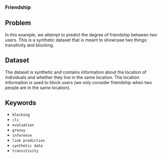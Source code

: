 ### Friendship

## Problem

In this example, we attempt to predict the degree of friendship between two users.
This is a synthetic dataset that is meant to showcase two things: transitivity and blocking.

## Dataset

The dataset is synthetic and contains information about the location of individuals and whether they live in the same location.
The location information is used to block users (we only consider friendship when two people are in the same location).

## Keywords

 - `blocking`
 - `cli`
 - `evaluation`
 - `groovy`
 - `inference`
 - `link prediction`
 - `synthetic data`
 - `transitivity`
